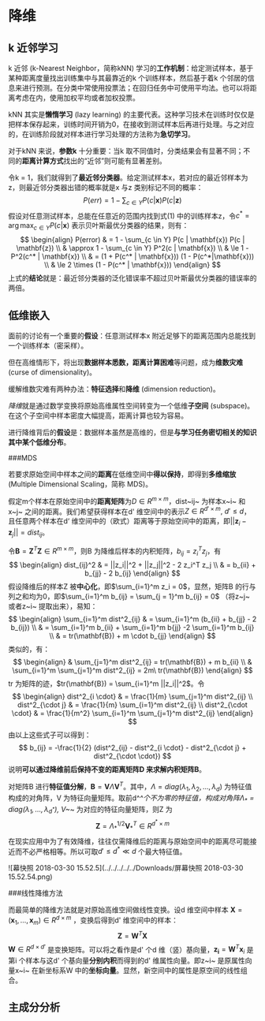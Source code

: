 # 降维

## k 近邻学习

k 近邻 (k-Nearest Neighbor，简称kNN) 学习的**工作机制**：给定测试样本，基于某种距离度量找出训练集中与其最靠近的k 个训练样本，然后基于着k 个邻居的信息来进行预测。在分类中常使用投票法；在回归任务中可使用平均法。也可以将距离考虑在内，使用加权平均或者加权投票。

kNN 其实是**懒惰学习** (lazy learning) 的主要代表。这种学习技术在训练时仅仅是把样本保存起来，训练时间开销为0，在接收到测试样本后再进行处理。与之对应的，在训练阶段就对样本进行学习处理的方法称为**急切学习**。

对于kNN 来说，**参数k** 十分重要：当k 取不同值时，分类结果会有显著不同；不同的**距离计算方式**找出的“近邻”则可能有显著差别。

令k = 1，我们就得到了**最近邻分类器**。给定测试样本x，若对应的最近邻样本为z，则最近邻分类器出错的概率就是x 与z 类别标记不同的概率：
$$
P(err)=1-\sum_{c \in Y} P(c|\mathbf{x}) P(c | \mathbf{z})
$$
假设对任意测试样本，总能在任意近的范围内找到式(1) 中的训练样本z，令$c^{*}=\arg\max_{c \in Y} P(c|\mathbf{x})$ 表示贝叶斯最优分类器的结果，则有：
$$
\begin{align}
P(error) & = 1 - \sum_{c \in Y} P(c | \mathbf{x}) P(c | \mathbf{z}) \\
 & \approx 1 - \sum_{c \in Y} P^2(c | \mathbf{x}) \\
 & \le 1 - P^2(c^* | \mathbf{x}) \\
 & = (1 + P(c^* | \mathbf{x})) (1 - P(c^*|\mathbf{x})) \\
 & \le 2 \times (1 - P(c^* | \mathbf{x}))
\end{align}
$$
上式的**结论**就是：最近邻分类器的泛化错误率不超过贝叶斯最优分类器的错误率的两倍。

## 低维嵌入

面前的讨论有一个重要的**假设**：任意测试样本x 附近足够下的距离范围内总能找到一个训练样本（密采样）。

但在高维情形下，将出现**数据样本悉数，距离计算困难**等问题，成为**维数灾难** (curse of dimensionality)。

缓解维数灾难有两种办法：**特征选择**和**降维** (dimension reduction)。

*降维*就是通过数学变换将原始高维属性空间转变为一个低维**子空间** (subspace)。在这个子空间中样本密度大幅提高，距离计算也较为容易。

进行降维背后的**假设**是：数据样本虽然是高维的，但是**与学习任务密切相关的知识其中某个低维分布**。

###MDS

若要求原始空间中样本之间的**距离**在低维空间中**得以保持**，即得到**多维缩放** (Multiple Dimensional Scaling，简称 MDS)。

假定m个样本在原始空间中的**距离矩阵**为$D \in R^{m \times m}$，dist~ij~ 为样本x~i~ 和x~j~ 之间的距离。我们希望获得样本在d' 维空间中的表示$Z \in R^{d' \times m},\ d' \le d$，且任意两个样本在d‘ 维空间中的（欧式）距离等于原始空间中的距离，即$||\mathbf{z}_i - \mathbf{z}_j|| = dist_{ij}$。

令$\mathbf{B} = \mathbf{Z}^T \mathbf{Z} \in R^{m \times m}$，则B 为降维后样本的内积矩阵，$b_{ij} = z_i^T z_j$，有
$$
\begin{align}
dist_{ij}^2 & = ||z_i||^2  + ||z_j||^2 - 2 z_i^T  z_j \\
 & = b_{ii} + b_{jj} - 2 b_{ij}
\end{align}
$$
假设降维后的样本Z 被**中心化**，即$\sum_{i=1}^m z_i = 0$，显然，矩阵B 的行与列之和均为0，即$\sum_{i=1}^m b_{ij} = \sum_{j = 1}^m b_{ij} = 0$ （将z~j~ 或者z~i~ 提取出来），易知：
$$
\begin{align}
\sum_{i=1}^m dist^2_{ij} & = \sum_{i=1}^m (b_{ii} + b_{jj} - 2 b_{ij}) \\
 & = \sum_{i=1}^m b_{ii} + \sum_{i=1}^m b{jj} -2 \sum_{i=1}^m b_{ij} \\
 & = tr(\mathbf{B}) + m \cdot b_{jj}
\end{align}
$$
类似的，有：
$$
\begin{align}
 & \sum_{j=1}^m dist^2_{ij} = tr(\mathbf{B}) + m b_{ii} \\
 & \sum_{i=1}^m \sum_{j=1}^m dist^2_{ij} = 2m\ tr(\mathbf{B})
\end{align}
$$
tr 为矩阵的迹，$tr(\mathbf{B}) = \sum_{i=1}^m ||z_i||^2$。令
$$
\begin{align}
dist^2_{i \cdot} & = \frac{1}{m} \sum_{j=1}^m dist^2_{ij} \\
dist^2_{\cdot j} & = \frac{1}{m} \sum_{i=1}^m dist^2_{ij} \\
dist^2_{\cdot \cdot} & = \frac{1}{m^2} \sum_{i=1}^m \sum_{j=1}^m dist^2_{ij}
\end{align}
$$
由以上这些式子可以得到：
$$
b_{ij} = -\frac{1}{2} (dist^2_{ij} - dist^2_{i \cdot} - dist^2_{\cdot j} + dist^2_{\cdot \cdot})
$$
说明**可以通过降维前后保持不变的距离矩阵D 来求解内积矩阵B**。

对矩阵B 进行**特征值分解**，$\mathbf{B} = \mathbf{V} \Lambda \mathbf{V}^T$。其中，$\Lambda = diag(\lambda_1, \lambda_2, \ldots, \lambda_d)$ 为特征值构成的对角阵，V 为特征向量矩阵。取前d^*^个不为零的特征值，构成对角阵$\Lambda_*=diag(\lambda_1, \ldots, \lambda_{d^*})$, V~*~ 为对应的特征向量矩阵，则Z 为
$$
\mathbf{Z} = \Lambda_* ^{1/2} \mathbf{V}_*^T \in R^{d^* \times m}
$$
在现实应用中为了有效降维，往往仅需降维后的距离与原始空间中的距离尽可能接近而不必严格相等。所以可取$d' \le d^* \ll d$ 个最大特征值。

![幕快照 2018-03-30 15.52.5](../../../../../Downloads/屏幕快照 2018-03-30 15.52.54.png)

###线性降维方法

而最简单的降维方法就是对原始高维空间做线性变换。设d 维空间中样本 $\mathbf{X} = (\mathbf{x}_1, \ldots, \mathbf{x}_m) \in R^{d \times m}$ ，变换后得到d' 维空间中的样本：
$$
\mathbf{Z} = \mathbf{W}^T \mathbf{X}
$$
$\mathbf{W} \in R^{d \times d'}$ 是变换矩阵。可以将之看作是d' 个d 维（竖）基向量，$\mathbf{z_i} = \mathbf{W}^T \mathbf{x}_i$ 是第i 个样本与这d' 个基向量**分别内积**而得到的d' 维属性向量。即z~i~ 是原属性向量x~i~ 在新坐标系W 中的**坐标向量**。显然，新空间中的属性是原空间的线性组合。

## 主成分分析

